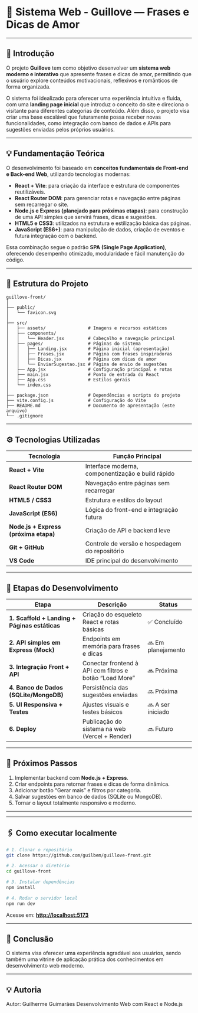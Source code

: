 

# 🩷 Sistema Web - Guillove — Frases e Dicas de Amor


---

## 📘 Introdução

O projeto **Guillove** tem como objetivo desenvolver um **sistema web moderno e interativo** que apresente frases e dicas de amor, permitindo que o usuário explore conteúdos motivacionais, reflexivos e românticos de forma organizada.

O sistema foi idealizado para oferecer uma experiência intuitiva e fluida, com uma **landing page inicial** que introduz o conceito do site e direciona o visitante para diferentes categorias de conteúdo. Além disso, o projeto visa criar uma base escalável que futuramente possa receber novas funcionalidades, como integração com banco de dados e APIs para sugestões enviadas pelos próprios usuários.

---

## 💡 Fundamentação Teórica

O desenvolvimento foi baseado em **conceitos fundamentais de Front-end e Back-end Web**, utilizando tecnologias modernas:

* **React + Vite**: para criação da interface e estrutura de componentes reutilizáveis.
* **React Router DOM**: para gerenciar rotas e navegação entre páginas sem recarregar o site.
* **Node.js e Express (planejado para próximas etapas)**: para construção de uma API simples que servirá frases, dicas e sugestões.
* **HTML5 e CSS3**: utilizados na estrutura e estilização básica das páginas.
* **JavaScript (ES6+)**: para manipulação de dados, criação de eventos e futura integração com o backend.

Essa combinação segue o padrão **SPA (Single Page Application)**, oferecendo desempenho otimizado, modularidade e fácil manutenção do código.

---

## 🧩 Estrutura do Projeto

```
guillove-front/
│
├── public/
│   └── favicon.svg
│
├── src/
│   ├── assets/                # Imagens e recursos estáticos
│   ├── components/
│   │   └── Header.jsx         # Cabeçalho e navegação principal
│   ├── pages/                 # Páginas do sistema
│   │   ├── Landing.jsx        # Página inicial (apresentação)
│   │   ├── Frases.jsx         # Página com frases inspiradoras
│   │   ├── Dicas.jsx          # Página com dicas de amor
│   │   └── EnviarSugestao.jsx # Página de envio de sugestões
│   ├── App.jsx                # Configuração principal e rotas
│   ├── main.jsx               # Ponto de entrada do React
│   ├── App.css                # Estilos gerais
│   └── index.css
│
├── package.json               # Dependências e scripts do projeto
├── vite.config.js             # Configuração do Vite
├── README.md                  # Documento de apresentação (este arquivo)
└── .gitignore
```

---

## ⚙️ Tecnologias Utilizadas

| Tecnologia                            | Função Principal                                  |
| ------------------------------------- | ------------------------------------------------- |
| **React + Vite**                      | Interface moderna, componentização e build rápido |
| **React Router DOM**                  | Navegação entre páginas sem recarregar            |
| **HTML5 / CSS3**                      | Estrutura e estilos do layout                     |
| **JavaScript (ES6)**                  | Lógica do front-end e integração futura           |
| **Node.js + Express (próxima etapa)** | Criação de API e backend leve                     |
| **Git + GitHub**                      | Controle de versão e hospedagem do repositório    |
| **VS Code**                           | IDE principal do desenvolvimento                  |

---

## 🚀 Etapas do Desenvolvimento

| Etapa                                         | Descrição                                               | Status             |
| --------------------------------------------- | ------------------------------------------------------- | ------------------ |
| **1. Scaffold + Landing + Páginas estáticas** | Criação do esqueleto React e rotas básicas              | ✅ Concluído        |
| **2. API simples em Express (Mock)**          | Endpoints em memória para frases e dicas                | 🔜 Em planejamento |
| **3. Integração Front + API**                 | Conectar frontend à API com filtros e botão “Load More” | 🔜 Próxima         |
| **4. Banco de Dados (SQLite/MongoDB)**        | Persistência das sugestões enviadas                     | 🔜 Próxima         |
| **5. UI Responsiva + Testes**                 | Ajustes visuais e testes básicos                        | 🔜 A ser iniciado  |
| **6. Deploy**                                 | Publicação do sistema na web (Vercel + Render)          | 🔜 Futuro          |

---

## 🧠 Próximos Passos

1. Implementar backend com **Node.js + Express**.
2. Criar endpoints para retornar frases e dicas de forma dinâmica.
3. Adicionar botão “Gerar mais” e filtros por categoria.
4. Salvar sugestões em banco de dados (SQLite ou MongoDB).
5. Tornar o layout totalmente responsivo e moderno.

---


---

## 🖇️ Como executar localmente

```bash
# 1. Clonar o repositório
git clone https://github.com/guilbem/guillove-front.git

# 2. Acessar o diretório
cd guillove-front

# 3. Instalar dependências
npm install

# 4. Rodar o servidor local
npm run dev
```

Acesse em: **[http://localhost:5173](http://localhost:5173)**

---


## 💬 Conclusão

O sistema visa oferecer uma experiência agradável aos usuários, sendo também uma vitrine de aplicação prática dos conhecimentos em desenvolvimento web moderno.

---


## 💡 Autoria
 Autor: Guilherme Guimarães
 Desenvolvimento Web com React e Node.js


